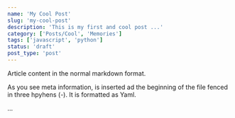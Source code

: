 ```yaml
---
name: 'My Cool Post'
slug: 'my-cool-post'
description: 'This is my first and cool post ...'
category: ['Posts/Cool', 'Memories']
tags: ['javascript', 'python']
status: 'draft'
post_type: 'post'
---
```


Article content in the normal markdown format.

As you see meta information, is inserted ad the beginning of the file fenced in three hpyhens (-). It is formatted as Yaml.

...